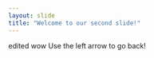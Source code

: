 ```yaml
---
layout: slide
title: "Welcome to our second slide!"
---
```

edited wow
Use the left arrow to go back!
